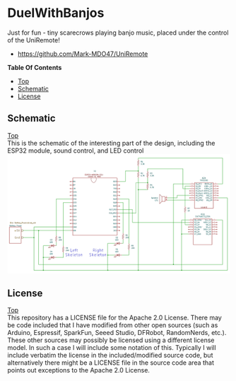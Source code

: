 # DuelWithBanjos
Just for fun - tiny scarecrows playing banjo music, placed under the control of the UniRemote!
- https://github.com/Mark-MDO47/UniRemote

**Table Of Contents**
* [Top](#duelwithbanjos "Top")
* [Schematic](#schematic "Schematic")
* [License](#license "License")

## Schematic
[Top](#duelwithbanjos "Top")<br>
This is the schematic of the interesting part of the design, including the ESP32 module, sound control, and LED control
<img src="https://github.com/Mark-MDO47/DuelWithBanjos/blob/master/resources/KiCad/Duel_schematic_01.png" width="800" alt="Schematic of ESP32 module, sound control, and LED control">

## License
[Top](#duelwithbanjos "Top")<br>
This repository has a LICENSE file for the Apache 2.0 License. There may be code included that I have modified from other open sources (such as Arduino, Espressif, SparkFun, Seeed Studio, DFRobot, RandomNerds, etc.). These other sources may possibly be licensed using a different license model. In such a case I will include some notation of this. Typically I will include verbatim the license in the included/modified source code, but alternatively there might be a LICENSE file in the source code area that points out exceptions to the Apache 2.0 License.
